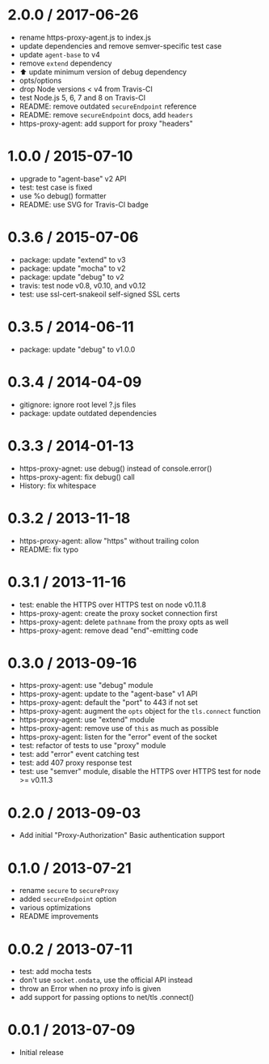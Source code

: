 
2.0.0 / 2017-06-26
==================

  * rename https-proxy-agent.js to index.js
  * update dependencies and remove semver-specific test case
  * update `agent-base` to v4
  * remove `extend` dependency
  * :arrow_up: update minimum version of debug dependency
  * opts/options
  * drop Node versions < v4 from Travis-CI
  * test Node.js 5, 6, 7 and 8 on Travis-CI
  * README: remove outdated `secureEndpoint` reference
  * README: remove `secureEndpoint` docs, add `headers`
  * https-proxy-agent: add support for proxy "headers"

1.0.0 / 2015-07-10
==================

  * upgrade to "agent-base" v2 API
  * test: test case is fixed
  * use %o debug() formatter
  * README: use SVG for Travis-CI badge

0.3.6 / 2015-07-06
==================

  * package: update "extend" to v3
  * package: update "mocha" to v2
  * package: update "debug" to v2
  * travis: test node v0.8, v0.10, and v0.12
  * test: use ssl-cert-snakeoil self-signed SSL certs

0.3.5 / 2014-06-11
==================

  * package: update "debug" to v1.0.0

0.3.4 / 2014-04-09
==================

  * gitignore: ignore root level ?.js files
  * package: update outdated dependencies

0.3.3 / 2014-01-13
==================

  * https-proxy-agnet: use debug() instead of console.error()
  * https-proxy-agent: fix debug() call
  * History: fix whitespace

0.3.2 / 2013-11-18
==================

  * https-proxy-agent: allow "https" without trailing colon
  * README: fix typo

0.3.1 / 2013-11-16
==================

  * test: enable the HTTPS over HTTPS test on node v0.11.8
  * https-proxy-agent: create the proxy socket connection first
  * https-proxy-agent: delete `pathname` from the proxy opts as well
  * https-proxy-agent: remove dead "end"-emitting code

0.3.0 / 2013-09-16
==================

  * https-proxy-agent: use "debug" module
  * https-proxy-agent: update to the "agent-base" v1 API
  * https-proxy-agent: default the "port" to 443 if not set
  * https-proxy-agent: augment the `opts` object for the `tls.connect` function
  * https-proxy-agent: use "extend" module
  * https-proxy-agent: remove use of `this` as much as possible
  * https-proxy-agent: listen for the "error" event of the socket
  * test: refactor of tests to use "proxy" module
  * test: add "error" event catching test
  * test: add 407 proxy response test
  * test: use "semver" module, disable the HTTPS over HTTPS test for node >= v0.11.3

0.2.0 / 2013-09-03
==================

  * Add initial "Proxy-Authorization" Basic authentication support

0.1.0 / 2013-07-21
==================

  * rename `secure` to `secureProxy`
  * added `secureEndpoint` option
  * various optimizations
  * README improvements

0.0.2 / 2013-07-11
==================

  * test: add mocha tests
  * don't use `socket.ondata`, use the official API instead
  * throw an Error when no proxy info is given
  * add support for passing options to net/tls .connect()

0.0.1 / 2013-07-09
==================

  * Initial release
